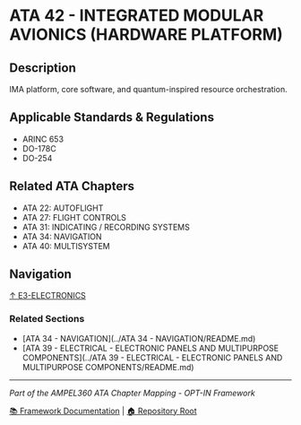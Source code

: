# ATA 42 - INTEGRATED MODULAR AVIONICS (HARDWARE PLATFORM)

## Description

IMA platform, core software, and quantum-inspired resource orchestration.

## Applicable Standards & Regulations

- ARINC 653
- DO-178C
- DO-254

## Related ATA Chapters

- ATA 22: AUTOFLIGHT
- ATA 27: FLIGHT CONTROLS
- ATA 31: INDICATING / RECORDING SYSTEMS
- ATA 34: NAVIGATION
- ATA 40: MULTISYSTEM

## Navigation

[↑ E3-ELECTRONICS](../README.md)

### Related Sections

- [ATA 34 - NAVIGATION](../ATA 34 - NAVIGATION/README.md)
- [ATA 39 - ELECTRICAL - ELECTRONIC PANELS AND MULTIPURPOSE COMPONENTS](../ATA 39 - ELECTRICAL - ELECTRONIC PANELS AND MULTIPURPOSE COMPONENTS/README.md)

---

*Part of the AMPEL360 ATA Chapter Mapping - OPT-IN Framework*

[📚 Framework Documentation](../../README.md) | [🏠 Repository Root](../../../README.md)
